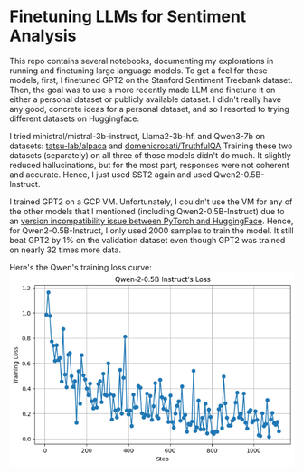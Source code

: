 # Finetuning LLMs for Sentiment Analysis

This repo contains several notebooks, documenting my explorations in running and finetuning large language models. To get a feel for these models, first, I finetuned GPT2 on the Stanford Sentiment Treebank dataset. Then, the goal was to use a more recently made LLM and finetune it on either a personal dataset or publicly available dataset. I didn't really have any good, concrete ideas for a personal dataset, and so I resorted to trying different datasets on Huggingface. 

I tried ministral/mistral-3b-instruct, Llama2-3b-hf, and Qwen3-7b on datasets: [tatsu-lab/alpaca](https://huggingface.co/datasets/tatsu-lab/alpaca) and [domenicrosati/TruthfulQA](https://huggingface.co/datasets/domenicrosati/TruthfulQA) Training these two datasets (separately) on all three of those models didn't do much. It slightly reduced hallucinations, but for the most part, responses were not coherent and accurate. Hence, I just used SST2 again and used Qwen2-0.5B-Instruct. 

I trained GPT2 on a GCP VM. Unfortunately, I couldn't use the VM for any of the other models that I mentioned (including Qwen2-0.5B-Instruct) due to an [version incompatibility issue between PyTorch and HuggingFace](https://github.com/huggingface/transformers/pull/38328). Hence, for Qwen2-0.5B-Instruct, I only used 2000 samples to train the model. It still beat GPT2 by 1% on the validation dataset even though GPT2 was trained on nearly 32 times more data. 

Here's the Qwen's training loss curve:<br>
![Qwen training loss curve](https://github.com/rohitamar/llamafinetuning/blob/main/images/graph.png)

